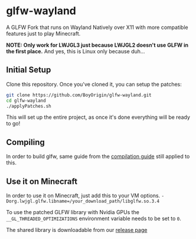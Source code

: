 # glfw-wayland
A GLFW Fork that runs on Wayland Natively over X11 with more compatible features just to play Minecraft.

**NOTE: Only work for LWJGL3 just because LWJGL2 doesn't use GLFW in the first place.**
And yes, this is Linux only because duh...

## Initial Setup

Clone this repository. Once you've cloned it, you can setup the patches:
```bash
git clone https://github.com/BoyOrigin/glfw-wayland.git
cd glfw-wayland
./applyPatches.sh
```

This will set up the entire project, as once it's done everything will be ready to go!

## Compiling

In order to build glfw, same guide from the [compilation guide](https://www.glfw.org/docs/latest/compile.html) still applied to this.

## Use it on Minecraft

In order to use it on Minecraft, just add this to your VM options.
`-Dorg.lwjgl.glfw.libname=/your_download_path/libglfw.so.3.4`

To use the patched GLFW library with Nvidia GPUs the `__GL_THREADED_OPTIMIZATIONS`
environment variable needs to be set to `0`.

The shared library is downloadable from our [release page](https://github.com/BoyOrigin/glfw-wayland/releases)